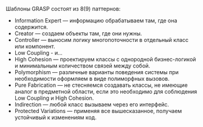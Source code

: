 Шаблоны GRASP состоят из 8(9) паттернов:

- Information Expert — информацию обрабатываем там, где она содержится.
- Creator — создаем объекты там, где они нужны.
- Controller — выносим логику многопоточности в отдельный класс или компонент.
- Low Coupling - и...
- High Cohesion — проектируем классы с однородной бизнес-логикой и минимальным количеством связей между собой.
- Polymorphism — различные варианты поведения системы при необходимости оформляем в виде полиморфных вызовов.
- Pure Fabrication — не стесняемся создавать классы, не имеющие аналог в предметной области, если это необходимо для соблюдения Low Coupling и High Cohesion.
- Indirection — любой класс вызываем через его интерфейс.
- Protected Variations — применяя все вышесказанное, получаем устойчивый к изменениям код.
